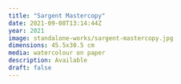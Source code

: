 ```yaml
---
title: "Sargent Mastercopy"
date: 2021-09-08T13:14:44Z
year: 2021
image: standalone-works/sargent-mastercopy.jpg
dimensions: 45.5x30.5 cm
media: watercolour on paper
description: Available
draft: false
---
```


